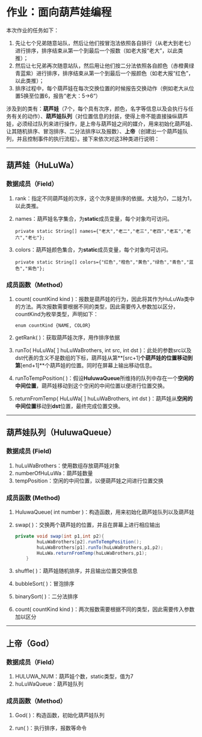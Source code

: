 # 作业：面向葫芦娃编程

本次作业的任务如下：

1. 先让七个兄弟随意站队，然后让他们按冒泡法依照各自排行（从老大到老七）进行排序，排序结束从第一个到最后一个报数（如老大报“老大”，以此类推）；
2. 然后让七兄弟再次随意站队，然后用让他们按二分法依照各自颜色（赤橙黄绿青蓝紫）进行排序，排序结束从第一个到最后一个报颜色（如老大报“红色”，以此类推）；
3. 排序过程中，每个葫芦娃在每次交换位置的时候报告交换动作（例如老大从位置5换至位置6，报告“老大：5->6“）

涉及到的类有：**葫芦娃**（7个，每个具有次序，颜色，名字等信息以及会执行与任务有关的动作）、**葫芦娃队列**（对位置信息的封装，使得上帝不能直接操纵葫芦娃，必须经过队列来进行操作，是上帝与葫芦娃之间的媒介，用来初始化葫芦娃、让其随机排序、冒泡排序、二分法排序以及报数）、**上帝**（创建出一个葫芦娃队列，并且控制事件的执行流程）。接下来依次对这3种类进行说明：

------

## 葫芦娃（HuLuWa）

### 数据成员（Field）

1. rank：指定不同葫芦娃的次序，这个次序是排序的依据。大娃为0，二娃为1，以此类推。

2. names：葫芦娃名字集合，为**static**成员变量，每个对象均可访问。

   `private static String[] names={"老大","老二","老三","老四","老五","老六","老七"};`

3. colors：葫芦娃颜色集合，为**static**成员变量，每个对象均可访问。

   `private static String[] colors={"红色","橙色","黄色","绿色","青色","蓝色","紫色"};`

### 成员函数（Method）

1. count( countKind kind )：报数是葫芦娃的行为，因此将其作为HuLuWa类中的方法。两次报数需要根据不同的类型，因此需要传入参数加以区分，countKind为枚举类型，声明如下：

   `enum countKind {NAME, COLOR}`

2. getRank( )：获取葫芦娃次序，用作排序依据

3. runTo( HuLuWa[ ] huLuWaBrothers, int src, int dst )：此处的参数src以及dst代表的含义不是数组的下标，葫芦娃从第**[src+1]**个葫芦娃的位置移动到第**[end+1]**个葫芦娃的位置。同时在屏幕上输出移动信息。

4. runToTempPosition( )：假设**HuluwaQueue**所维持的队列中存在一个**空闲的中间位置**，葫芦娃移动到这个空闲的中间位置以便进行位置交换。

5. returnFromTemp( HuLuWa[ ] huLuWaBrothers, int dst )：葫芦娃从**空闲的中间位置**移动到**dst**位置，最终完成位置交换。 

---

## 葫芦娃队列（HuluwaQueue）

### 数据成员 (Field)

1. huLuWaBrothers：使用数组存放葫芦娃对象
2. numberOfHuLuWa：葫芦娃数量
3. tempPosition：空闲的中间位置，以便葫芦娃之间进行位置交换

### 成员函数 (Method)

1. HuluwaQueue( int number )：构造函数，用来初始化葫芦娃队列以及葫芦娃

2. swap( )：交换两个葫芦娃的位置，并且在屏幕上进行相应输出

   ```java
   private void swap(int p1,int p2){
           huLuWaBrothers[p2].runToTempPosition();
           huLuWaBrothers[p1].runTo(huLuWaBrothers,p1,p2);
           HuLuWa.returnFromTemp(huLuWaBrothers,p1);
       }
   ```

3. shuffle( )：葫芦娃随机排序，并且输出位置交换信息

4. bubbleSort( )：冒泡排序

5. binarySort( )：二分法排序

6. count( countKind kind )：两次报数需要根据不同的类型，因此需要传入参数加以区分

------

## 上帝（God）

### 数据成员（Field）

1. HULUWA_NUM：葫芦娃个数，static类型，值为7
2. huLuWaQueue：葫芦娃队列

### 成员函数（Method）

1. God( )：构造函数，初始化葫芦娃队列

2. run( )：执行排序，报数等命令

